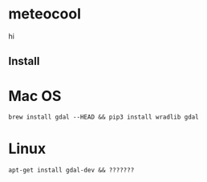 # meteocool

hi


## Install

# Mac OS

```brew install gdal --HEAD && pip3 install wradlib gdal```

# Linux

```apt-get install gdal-dev && ???????```
